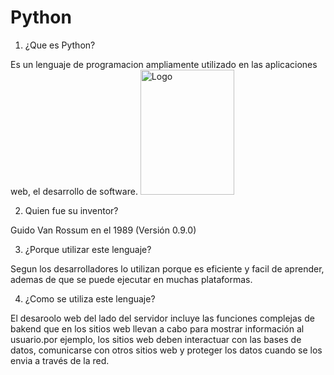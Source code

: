 # Python

1. ¿Que es Python?

Es un lenguaje de programacion ampliamente utilizado en las aplicaciones web, el desarrollo de software. <img src="https://github.com/Nahuel-00/SMX2-M8UF1A1-HistoriaWeb-1994-Pyton-NahuelChristianLund/blob/main/Python-logo-notext.svg.png" alt="Logo" width="150" height="200" />

2. Quien fue su inventor?

Guido Van Rossum en el 1989 (Versión 0.9.0)

3. ¿Porque utilizar este lenguaje?

Segun los desarrolladores lo utilizan porque es eficiente y facil de aprender, ademas de que se puede ejecutar en muchas plataformas.

4. ¿Como se utiliza este lenguaje?

El desaroolo web del lado del servidor incluye las funciones complejas de bakend que en los sitios web llevan a cabo para mostrar información al usuario.por ejemplo, los sitios web deben interactuar con las bases de datos, comunicarse con otros sitios web y proteger los datos cuando se los envia a través de la red.